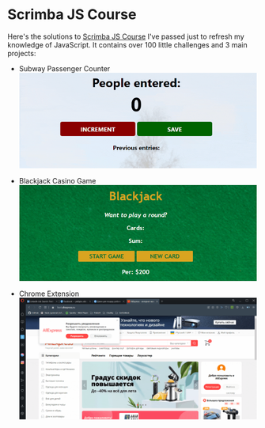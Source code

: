 # Scrimba JS Course

Here's the solutions to [Scrimba JS Course](https://www.youtube.com/watch?v=jS4aFq5-91M) I've passed just to refresh my knowledge of JavaScript. It contains over 100 little challenges and 3 main projects:

* Subway Passenger Counter
![Counter](images/Counter.gif)

* Blackjack Casino Game
![Blackjack](images/Blackjack.gif)

* Chrome Extension
![ChromeExtension](images/ChromeExtension.gif)
